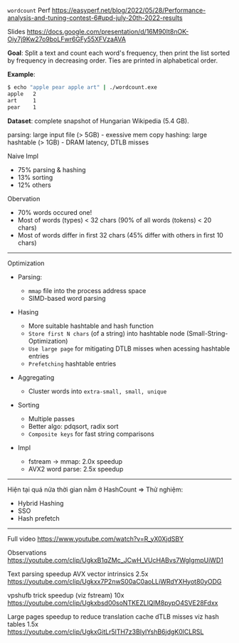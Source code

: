 
`wordcount` Perf https://easyperf.net/blog/2022/05/28/Performance-analysis-and-tuning-contest-6#upd-july-20th-2022-results

Slides https://docs.google.com/presentation/d/16M90It8nOK-Oiy7j9Kw27o9boLFwr6GFy55XFVzaAVA

__Goal__: Split a text and count each word's frequency, then print the list sorted by frequency in decreasing order. Ties are printed in alphabetical order.

__Example__:
```sh
$ echo "apple pear apple art" | ./wordcount.exe
apple	2
art     1
pear    1
```

__Dataset__: complete snapshot of Hungarian Wikipedia (5.4 GB).

parsing: large input file (> 5GB) - exessive mem copy
hashing: large hashtable (> 1GB) - DRAM latency, DTLB misses

Naive Impl
* 75% parsing & hashing
* 13% sorting
* 12% others

Obervation
* 70% words occured one!
* Most of words (types) < 32 chars (90% of all words (tokens) < 20 chars)
* Most of words differ in first 32 chars (45% differ with others in first 10 chars)

- - -

Optimization

* Parsing: 
	- `mmap` file into the process address space
	- SIMD-based word parsing

* Hasing
	- More suitable hashtable and hash function
	- `Store first N chars` (of a string) into hashtable node (Small-String-Optimization)
	- `Use large page` for mitigating DTLB misses when acessing hashtable entries
	- `Prefetching` hashtable entries

* Aggregating
	- Cluster words into `extra-small, small, unique`

* Sorting
	- Multiple passes
	- Better algo: pdqsort, radix sort
	- `Composite keys` for fast string comparisons

* Impl
	- fstream -> mmap: 2.0x speedup
	- AVX2 word parse: 2.5x speedup

- - -


Hiện tại quá nửa thời gian nằm ở HashCount => Thử nghiệm:
* Hybrid Hashing
* SSO
* Hash prefetch

- - -

Full video https://www.youtube.com/watch?v=R_yX0XjdSBY

Observations https://youtube.com/clip/UgkxB1qZMc_JCwH_VUcHABvs7WgIgmpUiWD1

Text parsing speedup AVX vector intrinsics 2.5x https://youtube.com/clip/Ugkxx7P2nwS00aC0aoLLiWRdYXHyot80yODG

vpshufb trick speedup (viz fstream) 10x https://youtube.com/clip/Ugkxbsd00soNTKEZLlQIM8pypO4SVE28Fdxx

Large pages speedup to reduce translation cache dTLB misses viz hash tables 1.5x https://youtube.com/clip/UgkxGitLr5lTH7z3BIylYshB6jdgK0lCLRSL